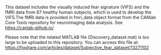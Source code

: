 This dataset includes the visually induced fear signature (VIFS) and the fMRI data from 67 healthy human subjects, which is used to develop the VIFS.The fMRI data is provided in fmri_data object format from the CANlab Core Tools repository for neuroimaging data analysis. See https://canlab.github.io/

Please note that the related MATLAB file (Discovery_dataset.mat) is too large to be uploaded to this repository. You can access this file at: https://figshare.com/articles/dataset/Subjective_fear_dataset/13271102

